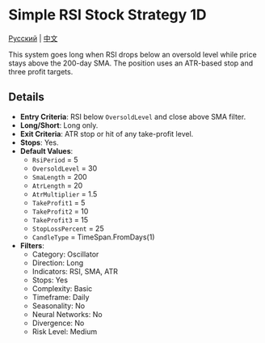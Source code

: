 # Simple RSI Stock Strategy 1D
[Русский](README_ru.md) | [中文](README_cn.md)

This system goes long when RSI drops below an oversold level while price stays above the 200-day SMA. The position uses an ATR-based stop and three profit targets.

## Details

- **Entry Criteria**: RSI below `OversoldLevel` and close above SMA filter.
- **Long/Short**: Long only.
- **Exit Criteria**: ATR stop or hit of any take-profit level.
- **Stops**: Yes.
- **Default Values**:
  - `RsiPeriod` = 5
  - `OversoldLevel` = 30
  - `SmaLength` = 200
  - `AtrLength` = 20
  - `AtrMultiplier` = 1.5
  - `TakeProfit1` = 5
  - `TakeProfit2` = 10
  - `TakeProfit3` = 15
  - `StopLossPercent` = 25
  - `CandleType` = TimeSpan.FromDays(1)
- **Filters**:
  - Category: Oscillator
  - Direction: Long
  - Indicators: RSI, SMA, ATR
  - Stops: Yes
  - Complexity: Basic
  - Timeframe: Daily
  - Seasonality: No
  - Neural Networks: No
  - Divergence: No
  - Risk Level: Medium

